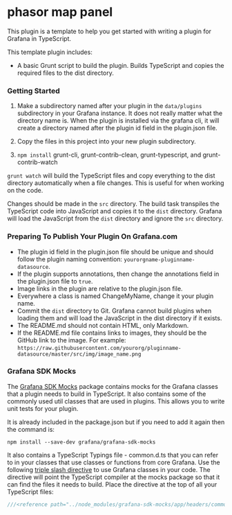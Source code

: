 ﻿# phasor map panel

This plugin is a template to help you get started with writing a plugin for Grafana in TypeScript.

This template plugin includes:

- A basic Grunt script to build the plugin. Builds TypeScript and copies the required files to the dist directory.

### Getting Started

1. Make a subdirectory named after your plugin in the `data/plugins` subdirectory in your Grafana instance. It does not really matter what the directory name is. When the plugin is installed via the grafana cli, it will create a directory named after the plugin id field in the plugin.json file.

1. Copy the files in this project into your new plugin subdirectory.
2. `npm install` grunt-cli, grunt-contrib-clean, grunt-typescript, and grunt-contrib-watch

`grunt watch` will build the TypeScript files and copy everything to the dist directory automatically when a file changes. This is useful for when working on the code. 

Changes should be made in the `src` directory. The build task transpiles the TypeScript code into JavaScript and copies it to the `dist` directory. Grafana will load the JavaScript from the `dist` directory and ignore the `src` directory.

### Preparing To Publish Your Plugin On Grafana.com

- The plugin id field in the plugin.json file should be unique and should follow the plugin naming convention: `yourorgname-pluginname-datasource`.
- If the plugin supports annotations, then change the annotations field in the plugin.json file to `true`.
- Image links in the plugin are relative to the plugin.json file.
- Everywhere a class is named ChangeMyName, change it your plugin name.
- Commit the `dist` directory to Git. Grafana cannot build plugins when loading them and will load the JavaScript in the dist directory if it exists.
- The README.md should not contain HTML, only Markdown.
- If the README.md file contains links to images, they should be the GitHub link to the image. For example: `https://raw.githubusercontent.com/yourorg/pluginname-datasource/master/src/img/image_name.png`

### Grafana SDK Mocks

The [Grafana SDK Mocks](https://github.com/grafana/grafana-sdk-mocks) package contains mocks for the Grafana classes that a plugin needs to build in TypeScript. It also contains some of the commonly used util classes that are used in plugins. This allows you to write unit tests for your plugin.

It is already included in the package.json but if you need to add it again then the command is:

`npm install --save-dev grafana/grafana-sdk-mocks`

It also contains a TypeScript Typings file - common.d.ts that you can refer to in your classes that use classes or functions from core Grafana. Use the following [triple slash directive](https://www.typescriptlang.org/docs/handbook/triple-slash-directives.html) to use Grafana classes in your code. The directive will point the TypeScript compiler at the mocks package so that it can find the files it needs to build. Place the directive at the top of all your TypeScript files:

```js
///<reference path="../node_modules/grafana-sdk-mocks/app/headers/common.d.ts" />
```
